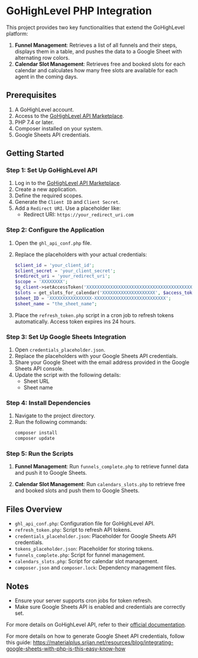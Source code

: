 # GoHighLevel PHP Integration

This project provides two key functionalities that extend the GoHighLevel platform:

1. **Funnel Management**: Retrieves a list of all funnels and their steps, displays them in a table, and pushes the data to a Google Sheet with alternating row colors.
2. **Calendar Slot Management**: Retrieves free and booked slots for each calendar and calculates how many free slots are available for each agent in the coming days.

## Prerequisites

1. A GoHighLevel account.
2. Access to the [GoHighLevel API Marketplace](https://marketplace.gohighlevel.com/).
3. PHP 7.4 or later.
4. Composer installed on your system.
5. Google Sheets API credentials.

## Getting Started

### Step 1: Set Up GoHighLevel API

1. Log in to the [GoHighLevel API Marketplace](https://marketplace.gohighlevel.com/).
2. Create a new application.
3. Define the required scopes.
4. Generate the `Client ID` and `Client Secret`.
5. Add a `Redirect URI`. Use a placeholder like:
   - Redirect URI: `https://your_redirect_uri.com`

### Step 2: Configure the Application

1. Open the `ghl_api_conf.php` file.
2. Replace the placeholders with your actual credentials:
   ```php
   $client_id = 'your_client_id';
   $client_secret = 'your_client_secret';
   $redirect_uri = 'your_redirect_uri';
   $scope = 'XXXXXXXX';
   $g_client->setAccessToken('XXXXXXXXXXXXXXXXXXXXXXXXXXXXXXXXXXXXXXXX');
   $slots = get_slots_for_calendar('XXXXXXXXXXXXXXXXXXXX', $access_token, $locationID);
   $sheet_ID = 'XXXXXXXXXXXXXXXX-XXXXXXXXXXXXXXXXXXXXXXXXXXX';
   $sheet_name = "the_sheet_name";
   ```

3. Place the `refresh_token.php` script in a cron job to refresh tokens automatically. Access token expires ins 24 hours.

### Step 3: Set Up Google Sheets Integration

1. Open `credentials_placeholder.json`.
2. Replace the placeholders with your Google Sheets API credentials.
3. Share your Google Sheet with the email address provided in the Google Sheets API console.
4. Update the script with the following details:
   - Sheet URL
   - Sheet name

### Step 4: Install Dependencies

1. Navigate to the project directory.
2. Run the following commands:
   ```bash
   composer install
   composer update
   ```

### Step 5: Run the Scripts

1. **Funnel Management**:
   Run `funnels_complete.php` to retrieve funnel data and push it to Google Sheets.

2. **Calendar Slot Management**:
   Run `calendars_slots.php` to retrieve free and booked slots and push them to Google Sheets.

## Files Overview

- `ghl_api_conf.php`: Configuration file for GoHighLevel API.
- `refresh_token.php`: Script to refresh API tokens.
- `credentials_placeholder.json`: Placeholder for Google Sheets API credentials.
- `tokens_placeholder.json`: Placeholder for storing tokens.
- `funnels_complete.php`: Script for funnel management.
- `calendars_slots.php`: Script for calendar slot management.
- `composer.json` and `composer.lock`: Dependency management files.

## Notes

- Ensure your server supports cron jobs for token refresh.
- Make sure Google Sheets API is enabled and credentials are correctly set.

For more details on GoHighLevel API, refer to their [official documentation](https://highlevel.stoplight.io/docs/integrations/0443d7d1a4bd0-overview).

For more details on how to generate Google Sheet API credentials, follow this guide: [https://materialplus.srijan.net/resources/blog/integrating-google-sheets-with-php-is-this-easy-know-how
](https://materialplus.srijan.net/resources/blog/integrating-google-sheets-with-php-is-this-easy-know-how)


